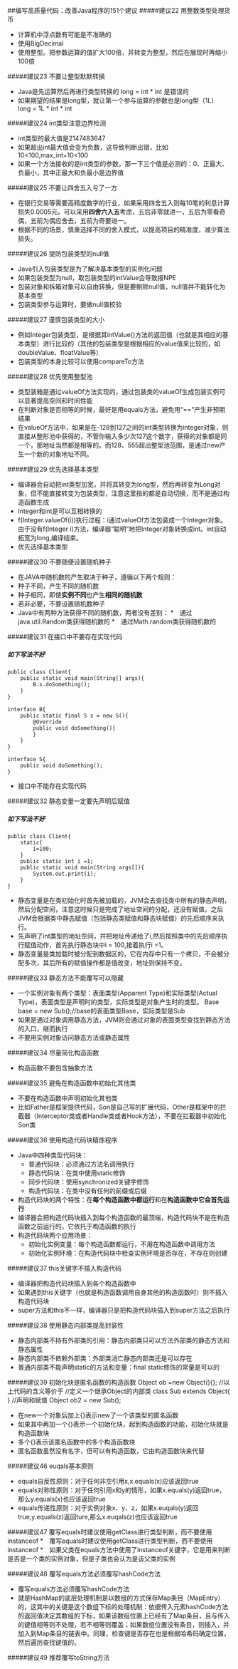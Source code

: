 ##编写高质量代码：改善Java程序的151个建议
#####建议22 用整数类型处理货币
* 计算机中浮点数有可能是不准确的
* 使用BigDecimal
* 使用整型。把参数运算的值扩大100倍，并转变为整型，然后在展现时再缩小100倍

#####建议23 不要让整型默默转换
* Java是先运算然后再进行类型转换的 long = int * int 是错误的
* 如果期望的结果是long型，就让第一个参与运算的参数也是long型（1L） long = 1L * int * int

#####建议24 int类型注意边界检测
* int类型的最大值是2147483647
* 如果超出int最大值会变为负数，这导致判断出错，比如10<100,max_int+10<100
* 如果一个方法接收的是int类型的参数，那一下三个值是必测的：0、正最大、负最小，其中正最大和负最小是边界值

#####建议25 不要让四舍五入亏了一方
* 在银行交易等需要高精度数字的行业，如果采用四舍五入则每10笔的利息计算损失0.0005元。可以采用**四舍六入五**考虑，五后非零就进一，五后为零看奇偶，五前为偶应舍去，五前为奇要进一。
* 根据不同的场景，慎重选择不同的舍入模式，以提高项目的精准度，减少算法损失。

#####建议26 提防包装类型的null值
* Java引入包装类型是为了解决基本类型的实例化问题
* 如果包装类型为null，取包装类型的intValue会导致报NPE
* 包装对象和拆箱对象可以自由转换，但是要剔除null值，null值并不能转化为基本类型
* 包装类型参与运算时，要做null值校验

#####建议27 谨慎包装类型的大小
* 例如Integer包装类型，是根据其intValue()方法的返回值（也就是其相应的基本类型）进行比较的（其他的包装类型是根据相应的value值来比较的，如doubleValue、floatValue等）
* 包装类型的本身比较可以使用compareTo方法

#####建议28 优先使用整型池
* 类型装箱是通过valueOf方法实现的，通过包装类的valueOf生成包装实例可以显著提高空间和时间性能
* 在判断对象是否相等的时候，最好是用equals方法，避免用“==”产生非预期结果
* 在valueOf方法中，如果是在-128到127之间的int类型转换为integer对象，则直接从整形池中获得的，不管你输入多少次127这个数字，获得的对象都是同一个，那地址当然都是相等的。而128、555超出整型池范围，是通过new产生一个新的对象地址不同。

#####建议29 优先选择基本类型
* 编译器会自动把int类型加宽，并将其转变为long型，然后再转变为Long对象，但不能直接转变为包装类型，注意这里指的都是自动切换，而不是通过构造函数生成
* Integer和int是可以互相转换的
* f(Integer.valueOf(i))执行过程：i通过valueOf方法包装成一个Integer对象。由于没有f(Integer i)方法，编译器“聪明”地把Integer对象转换成int。int自动拓宽为long,编译结束。
* 优先选择基本类型

#####建议30 不要随便设置随机种子
* 在JAVA中随机数的产生取决于种子，遵循以下两个规则：
 * 种子不同，产生不同的随机数
 * 种子相同，即使**实例不同**也产生**相同的随机数**
* 若非必要，不要设置随机数种子
* Java中有两种方法获得不同的随机数，两者没有差别：
 *　通过java.util.Random类获得随机数的
 *　通过Math.random类获得随机数的
 
#####建议31 在接口中不要存在实现代码
##### 如下写法不好
	public class Client{
		public static void main(String[] args){
			B.s.doSomething();
		}
	}

	interface B{
		public static final S s = new S(){
			@Override
			public void doSomething(){
			}
		}
	}

	interface S{
		public void doSomething();
	}
* 接口中不能存在实现代码

#####建议32 静态变量一定要先声明后赋值
##### 如下写法不好
	public class Client{
		static{
			i=100;
		}
		public static int i =1;
		public static void main(String args[]){
			System.out.print(i);
		}
	}
* 静态变量是在类初始化时首先被加载的，JVM会去查找类中所有的静态声明，然后分配空间，注意这时候只是完成了地址空间的分配，还没有赋值，之后JVM会根据类中静态赋值（包括静态类赋值和静态块赋值）的先后顺序来执行。
* 先声明了int类型的地址空间，并把地址传递给了i,然后按照类中的先后顺序执行赋值动作，首先执行静态块中i = 100,接着执行i =1。
* 静态变量是类加载时被分配到数据区的，它在内存中只有一个拷贝，不会被分配多次，其后所有的赋值操作都是值改变，地址则保持不变。

#####建议33 静态方法不能覆写可以隐藏
* 一个实例对象有两个类型：表面类型(Apparent Type)和实际类型(Actual Type)，表面类型是声明时的类型，实际类型是对象产生时的类型。
	Base base = new Sub();//base的表面类型Base，实际类型是Sub
* 如果是通过对象调用静态方法，JVM则会通过对象的表面类型查找到静态方法的入口，继而执行
* 不要用实例对象访问静态方法或静态属性

#####建议34 尽量简化构造函数
* 构造函数不要包含抽象方法

#####建议35 避免在构造函数中初始化其他类
* 不要在构造函数中声明初始化其他类
* 比如Father是框架提供代码，Son是自己写的扩展代码，Other是框架中的拦截器（Interceptor类或者Handle类或者Hook方法），不要在拦截器中初始化Son类

#####建议36 使用构造代码块精炼程序
* Java中四种类型代码块：
  * 普通代码块：必须通过方法名调用执行
  * 静态代码块：在类中使用static修饰
  * 同步代码块：使用synchronized关键字修饰
  * 构造代码块：在类中没有任何的前缀或后缀
* 构造代码块的两个特性：在**每个构造函数中都运行**和在**构造函数中它会首先运行**
* 编译器会把构造代码块插入到每个构造函数的最顶端，构造代码块不是在构造函数之前运行的，它依托于构造函数的执行
* 构造代码块两个应用场景：
  * 初始化实例变量：每个构造函数都运行，不用在构造函数中调用方法
  * 初始化实例环境：在构造代码块中检查实例环境是否存在，不存在则创建

#####建议37 this关键字不插入构造代码
* 编译器把构造代码块插入到各个构造函数中
* 如果遇到this关键字（也就是构造函数调用自身其他的构造函数时）则不插入构造代码块
* super方法和this不一样，编译器只是把构造代码块插入到super方法之后执行

#####建议38 使用静态内部类提高封装性
* 静态内部类不持有外部类的引用：静态内部类只可以方法外部类的静态方法和静态属性
* 静态内部类不依赖外部类：外部类消亡静态内部类还是可以存在
* 普通内部类不能声明static的方法和变量：final static修饰的常量是可以的

#####建议39 初始化块是匿名函数的构造函数
	Object ob =new Object(){};
	//以上代码的含义等价于
	//定义一个继承Object的内部类
	class Sub extends Object{
	}
	//声明和赋值
	Object ob2 = new Sub();
* 在new一个对象后加上{}表示new了一个该类型的匿名函数
* 如果其中再加一个{}表示一个初始化块，起到构造函数的功能，初始化块就是构造函数块
* 多个{}表示该匿名函数中的多个构造函数块
* 匿名函数虽然没有名字，但可以有构造函数，它由构造函数块来代替

#####建议46 euqals基本原则
* equals自反性原则：对于任何非空引用x,x.equals(x)应该返回true
* equals对称性原则：对于任何引用x和y的情形，如果x.equals(y)返回true，那么y.equals(x)也应该返回true
* equals传递性原则：对于实例对象x、y、z，如果x.euqals(y)返回true,y.equals(z)返回ture,那么x.euqals(z)也应该返回true

#####建议47 覆写equals时建议使用getClass进行类型判断，而不要使用instanceof
*　覆写equals时建议使用getClass进行类型判断，而不要使用instanceof
*　如果父类在equals方法中使用了instanceof关键字，它是用来判断是否是一个类的实例对象，但是子类也会认为是该父类的实例

#####建议48 覆写equals方法必须覆写hashCode方法
* 覆写equals方法必须覆写hashCode方法
* 就是HashMap的底层处理机制是以数组的方式保存Map条目（MapEntry）的，这其中的关键是这个数组下标的处理机制：依据传入元素hashCode方法的返回值决定其数组的下标，如果该数组位置上已经有了Map条目，且与传入的键值相等则不处理，若不相等则覆盖；如果数组位置没有条目，则插入，并加入到Map条目的链表中。同理，检查键是否存在也是根据哈希码确定位置，然后遍历查找键值的。

#####建议49 推荐覆写toString方法
